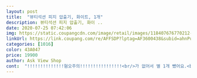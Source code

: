```yaml
---
layout: post 
title:  "뷰티석션 피지 압출기, 화이트, 1개" 
description: 뷰티석션 피지 압출기, 화이 ..
date: 2020-07-25 07:42:06 
img: https://static.coupangcdn.com/image/retail/images/118407676770212-7b534988-d41a-4691-a172-c75921e55767.jpg 
linkUrl: https://link.coupang.com/re/AFFSDP?lptag=AF3600438&subid=ahnPublicAsk&pageKey=30856999&itemId=116815172&vendorItemId=3235459373&traceid=V0-113-083efe9a63f9e81a 
categories: [1016] 
color: 43A047 
price: 19900 
author: Ask View Shop 
cont:  "!!!!!!!!!!!!!!혐오주의!!!!!!!!!!!!!!!!<br/>가 없어서 별 1개 뺐어요.<br/><br/>가정용이다 보니 피부샵/피부과보다 피지를 구석구석 안 뽑아줘서 1개 더 빼서 ㅋㅋ 총 별 3개 ⭐️⭐️⭐️<br/>그 부분은 가정용 기계로는 잘 나오지 못하는 거일수도 있다는 점.<br/><br/>그리고 중요한건<br/>근데 이서 흡착이 좀 약하지 않아요?<br/>너무 스트레스 받아서 피지흡입기 샀는데 이거 진짜 속시원하게 빼줘서 너무 고마웠어요<br/>다 끝낸 직후 각질정리 안된 사진 2장<br/>다음날 콧대가 살짝 매끈하게 보일정도로만 생각하시면 될거 같아요 ㅋㅋㅋㅋ<br/>드라마틱한 효과는 기대하지 마시고<br/>뜨거운 물에 몸을 녹인 후에 하세요 신세계가 나옵니다.<br/><br/>로우에서 하이로 넘어가는 데도 그렇게 막 잘 나오진 않는 거 같아요.<br/><br/>모공 꼭 열어주셔야 해요 여러분<br/>모공 열어주고 안하면 안 뽑힙니다<br/>모공넓은 남자는 빨리 써보시길 바래요<br/>뭔가 나오다 말았는 거 같은 그런 피지들이랄까?<br/>바이애콤으로 피지 불린 사진 2장<br/>사용설명서를 보면<br/>사진을 보시면<br/>세안을 다 끝내고 스킨을 바르니<br/>손으로 억지로 당기지 않는 이상 매끈해 보이는 코지만<br/>아마 덜 불린 상태에서 사용해서 덜 나온 거일수도 있고<br/>압출후 찬물로 5분정도 세수하고 냉장고에서 팩 꺼내서 팩해주니 참 좋았습니다.<br/><br/>여러 요인이 많으니깐 앞으로 계속 써봐야 알 수 있을 거 같네요.<br/><br/>옆으로 당겨서 보면 피지가 오도도돌 있어요.<br/><br/>완충은 몇시간인지<br/>요즘 화장하고 다녔더니 피지가 코에 들어차서 안나와가지고 손톱으로 짜다가 상처 생겨서<br/>일단 코 끝+ 코 옆(눈 밑 부분)+ 팔자주름 피지는 잘 나와요.<br/><br/>일주일에 2번씩만 써봐야겠어요.<br/><br/>장기적으로 모공 축소효과도 있었으면 좋겠네요<br/>진동 세기 조정가능한데 전 1세기로 해도 충분히 잘 나와서 세기 3하면 아플거 같더라구요<br/>진짜 피지 쫙쫙 뽑아줘서 너무 좋습니다.<br/><br/>충분히 가격대비 너무 훌륭한 압출기입니다.<br/><br/>충전하면 얼마나 쓸 수 있는 지<br/>코와 볼 사이 그 굴곡진 부분은 잘 나오는 가 싶더니<br/>클렌징 오일+클렌징폼 하고 스킨까지 바른 사진 2장.<br/><br/>특히 코 옆에 청소기마냥 아주 쏙쏙 뽑는데 좀 더럽긴한데 너무 시원해서 좋고ㅠ<br/>피부 안 당기고 매끈하게 보이는 사진 2장<br/>피지가 나온 피지흡착기 2장<br/>학생시절 맨날 먼지 바닥에서 축구하고 농구하고 썬크림따위는 바르지 않는 피부관리가 모에요 주의로 지냈던 시절때문인지 나의 모공은 흡사 딸기와유사... <br/> 피지를 압출하기전 운동을 좀하고 뜨거운물로 한동안 샤워를 하고나서 압출을 시작했는데... <br/> 쏘 어메이징! 3단계중 제일 낮은 단계로만해도 충분히 피지가 기다렸다는 듯이 나오기 시작... <br/> 후기를 위해 사진을 찍긴했지만 누구한테 보여주기에 너무 많은 피지가... <br/>.<br/>  가장 약한 단계로하다가 좀 안나오는 곳은 중간단계로 했구요, 가장 강한 단계는 아직 써보지도 않았네요<br/>확실 인위적으로 압출기로 누르고 짜고 면봉으로 하는 거 보다 훨씬 부담도 적고 스킨로션까지 바르니 코가 맨들맨들하네요.<br/><br/>흠.<br/>.<br/> 대신 했던자리에 3번이나 밀면서 지나가니깐 살짝 실핏줄 보이게 빨개지더라구요.<br/> 씻고나오니 좀 덜하긴한데 ㅋㅋ<br/>" 
---
```

